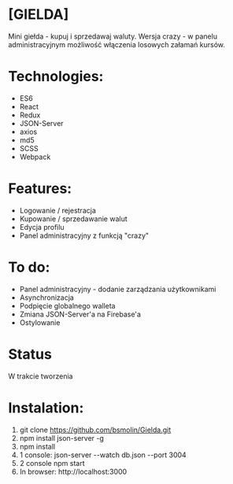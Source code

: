# [GIELDA]

Mini giełda - kupuj i sprzedawaj waluty.
Wersja crazy - w panelu administracyjnym możliwość włączenia losowych załamań kursów. 

# Technologies: 
- ES6
- React 
- Redux
- JSON-Server
- axios
- md5
- SCSS
- Webpack

# Features:

- Logowanie / rejestracja
- Kupowanie / sprzedawanie walut
- Edycja profilu
- Panel administracyjny z funkcją "crazy"

# To do:

- Panel administracyjny - dodanie zarządzania użytkownikami
- Asynchronizacja
- Podpięcie globalnego walleta
- Zmiana JSON-Server'a na Firebase'a
- Ostylowanie

# Status

W trakcie tworzenia

# Instalation:

1. git clone https://github.com/bsmolin/Gielda.git
2. npm install json-server -g
3. npm install
4. 1 console: json-server --watch db.json --port 3004
5. 2 console npm start
6. In browser: http://localhost:3000